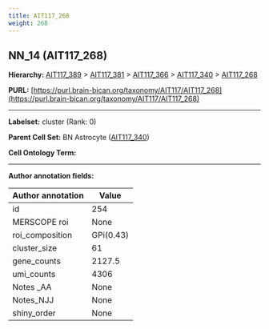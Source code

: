 ```yaml
---
title: AIT117_268
weight: 268
---
```

## NN_14 (AIT117_268)
<b>Hierarchy: </b>
[AIT117_389](../AIT117_389) >
[AIT117_381](../AIT117_381) >
[AIT117_366](../AIT117_366) >
[AIT117_340](../AIT117_340) >
[AIT117_268](../AIT117_268)

**PURL:** [https://purl.brain-bican.org/taxonomy/AIT117/AIT117_268](https://purl.brain-bican.org/taxonomy/AIT117/AIT117_268)

---


**Labelset:** cluster (Rank: 0)

**Parent Cell Set:** BN Astrocyte ([AIT117_340](../AIT117_340))



**Cell Ontology Term:** 

[MARKER GENES.]: #


---

[TRANSFERRED ANNOTATIONS.]: #


[AUTHOR ANNOTATION FIELDS.]: #


**Author annotation fields:**

| Author annotation | Value |
|-------------------|-------|
|id|254|
|MERSCOPE roi|None|
|roi_composition|GPi(0.43) | GPe(0.22) | NAC(0.11) | STH(0.07)|
|cluster_size|61|
|gene_counts|2127.5|
|umi_counts|4306|
|Notes _AA|None|
|Notes_NJJ|None|
|shiny_order|None|

